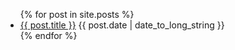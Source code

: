 <ul>
  {% for post in site.posts %}
    <li>
      <a href="{{ post.url | relative_url }}">{{ post.title }}</a>
      <time datetime="{{ post.date | date: "%Y-%m-%d" }}">{{ post.date | date_to_long_string }}</time>
    </li>
  {% endfor %}
</ul>

